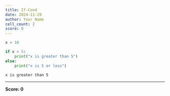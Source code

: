 ```yaml
---
title: If-Cond
date: 2024-11-29
author: Your Name
cell_count: 2
score: 0
---
```


```python
x = 10
```


```python
if x > 5:
    print("x is greater than 5")
else:
    print("x is 5 or less")
```

    x is greater than 5



---
**Score: 0**
